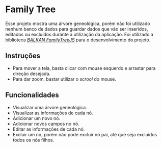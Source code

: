 # Family Tree
Esse projeto mostra uma árvore geneológica, porém não foi utilizado nenhum banco de dados para guardar dados que vão ser inseridos, editados ou excluídos durante a utilização da aplicação. Foi utilizado a biblioteca [*BALKAN FamilyTreeJS*](https://balkan.app/FamilyTreeJS) para o desenvolvimento do projeto.

## Instruções
- Para mover a tela, basta clicar com mouse esquerdo e arrastar para direção desejada.
- Para dar zoom, bastar utilizar o *scrool* do mouse.

## Funcionalidades
- Visualizar uma árvore geneológica.
- Visualizar as informações de cada nó.
- Adicionar um novo nó.
- Adicionar novos campos no nó.
- Editar as informações de cada nó.
- Excluir um nó, porém não pode excluir nó pai, até que seja excluidos todos os nós filhos.